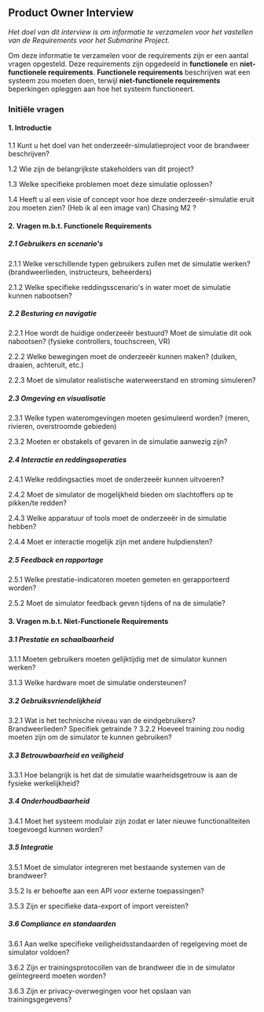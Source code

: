 ## Product Owner Interview
*Het doel van dit interview is om informatie te verzamelen voor het vastellen van de Requirements voor het Submarine Project.*

Om deze informatie te verzamelen voor de requirements zijn er een aantal vragen opgesteld. Deze requirements zijn opgedeeld in **functionele** en **niet-functionele requirements**. **Functionele requirements** beschrijven wat een systeem zou moeten doen, terwijl **niet-functionele requirements** beperkingen opleggen aan hoe het systeem functioneert.
### Initiële vragen
#### 1. Introductie

1.1 Kunt u het doel van het onderzeeër-simulatieproject voor de brandweer beschrijven?

1.2 Wie zijn de belangrijkste stakeholders van dit project?

1.3 Welke specifieke problemen moet deze simulatie oplossen?

1.4 Heeft u al een visie of concept voor hoe deze onderzeeër-simulatie eruit zou moeten zien?
(Heb ik al een image van) Chasing M2 ?


#### 2. Vragen m.b.t. Functionele Requirements


##### 2.1 Gebruikers en scenario's

2.1.1 Welke verschillende typen gebruikers zullen met de simulatie werken? (brandweerlieden, instructeurs, beheerders)

2.1.2 Welke specifieke reddingsscenario's in water moet de simulatie kunnen nabootsen?


##### 2.2 Besturing en navigatie

2.2.1 Hoe wordt de huidige onderzeeër bestuurd? Moet de simulatie dit ook nabootsen? (fysieke controllers, touchscreen, VR)

2.2.2 Welke bewegingen moet de onderzeeër kunnen maken? (duiken, draaien, achteruit, etc.)

2.2.3 Moet de simulator realistische waterweerstand en stroming simuleren?

##### 2.3 Omgeving en visualisatie

2.3.1 Welke typen wateromgevingen moeten gesimuleerd worden? (meren, rivieren, overstroomde gebieden)

2.3.2 Moeten er obstakels of gevaren in de simulatie aanwezig zijn?

##### 2.4 Interactie en reddingsoperaties

2.4.1 Welke reddingsacties moet de onderzeeër kunnen uitvoeren?

2.4.2 Moet de simulator de mogelijkheid bieden om slachtoffers op te pikken/te redden?

2.4.3 Welke apparatuur of tools moet de onderzeeër in de simulatie hebben?

2.4.4 Moet er interactie mogelijk zijn met andere hulpdiensten?

##### 2.5 Feedback en rapportage

2.5.1 Welke prestatie-indicatoren moeten gemeten en gerapporteerd worden?

2.5.2 Moet de simulator feedback geven tijdens of na de simulatie?

#### 3. Vragen m.b.t. Niet-Functionele Requirements
##### 3.1 Prestatie en schaalbaarheid

3.1.1 Moeten gebruikers moeten gelijktijdig met de simulator kunnen werken?

3.1.3 Welke hardware moet de simulatie ondersteunen?

##### 3.2 Gebruiksvriendelijkheid

3.2.1 Wat is het technische niveau van de eindgebruikers?
Brandweerlieden? Specifiek getrainde ? 
3.2.2 Hoeveel training zou nodig moeten zijn om de simulator te kunnen gebruiken?

##### 3.3 Betrouwbaarheid en veiligheid

3.3.1 Hoe belangrijk is het dat de simulatie waarheidsgetrouw is aan de fysieke werkelijkheid?

##### 3.4 Onderhoudbaarheid

3.4.1 Moet het systeem modulair zijn zodat er later nieuwe functionaliteiten toegevoegd kunnen worden?

##### 3.5 Integratie

3.5.1 Moet de simulator integreren met bestaande systemen van de brandweer?

3.5.2 Is er behoefte aan een API voor externe toepassingen?

3.5.3 Zijn er specifieke data-export of import vereisten?

##### 3.6 Compliance en standaarden

3.6.1 Aan welke specifieke veiligheidsstandaarden of regelgeving moet de simulator voldoen?

3.6.2 Zijn er trainingsprotocollen van de brandweer die in de simulator geïntegreerd moeten worden?

3.6.3 Zijn er privacy-overwegingen voor het opslaan van trainingsgegevens?

